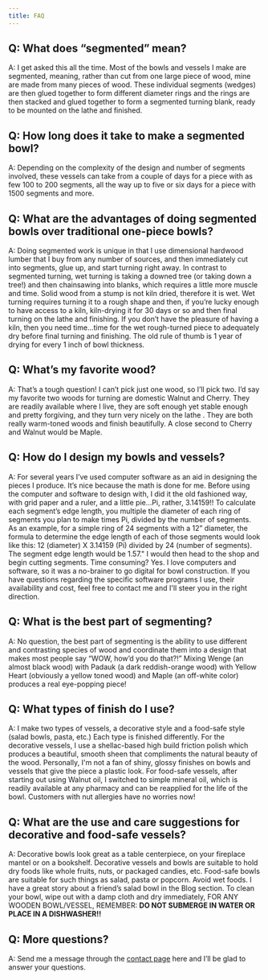 ```yaml
---
title: FAQ
---
```

## Q: What does “segmented” mean?

A: I get asked this all the time. Most of the bowls and vessels I make are segmented, meaning, rather than cut from one large piece of wood, mine are made from many pieces of wood. These individual segments (wedges) are then glued together to form different diameter rings and the rings are then stacked and glued together to form a segmented turning blank, ready to be mounted on the lathe and finished.

## Q: How long does it take to make a segmented bowl?

A: Depending on the complexity of the design and number of segments involved, these vessels can take from a couple of days for a piece with as few 100 to 200 segments, all the way up to five or six days for a piece with 1500 segments and more.

## Q: What are the advantages of doing segmented bowls over traditional one-piece bowls?

A: Doing segmented work is unique in that I use dimensional hardwood lumber that I buy from any number of sources, and then immediately cut into segments, glue up, and start turning right away. In contrast to segmented turning, wet turning is taking a downed tree (or taking down a tree!) and then chainsawing into blanks, which requires a little more muscle and time. Solid wood from a stump is not kiln dried, therefore it is wet. Wet turning requires turning it to a rough shape and then, if you’re lucky enough to have access to a kiln, kiln-drying it for 30 days or so and then final turning on the lathe and finishing. If you don’t have the pleasure of having a kiln, then you need time…time for the wet
rough-turned piece to adequately dry before final turning and finishing. The old rule of thumb is 1 year of drying for
every 1 inch of bowl thickness.

## Q: What’s my favorite wood?

A: That’s a tough question! I can’t pick just one wood, so I’ll pick two. I’d say my favorite two woods for turning are domestic Walnut and Cherry. They are readily available where I live, they are soft enough yet stable enough and pretty forgiving, and they turn very nicely on the lathe . They are both really warm-toned woods and finish beautifully. A close second to Cherry and Walnut would be Maple.

## Q: How do I design my bowls and vessels?

A: For several years I’ve used computer software as an aid in designing the pieces I produce. It’s nice because the math is done for me. Before using the computer and software to design with, I did it the old fashioned way, with grid paper and a ruler, and a little pie…Pi, rather, 3.14159!! To calculate each segment’s edge length, you multiple the diameter of each ring of segments you plan to make times Pi, divided by the number of segments. As an example, for a simple ring of 24 segments with a 12” diameter, the formula to determine the edge length of each of those segments would look like this: 12 (diameter) X 3.14159 (Pi) divided by 24 (number of segments). The segment edge length would be 1.57."  I would then head to the shop and begin cutting segments. Time consuming? Yes. I love computers and software, so it was a no-brainer to go digital for bowl
construction.  If you have questions regarding the specific software programs I use, their availability and cost, feel free to contact me and I'll steer you in the right direction.

## Q: What is the best part of segmenting?

A: No question, the best part of segmenting is the ability to use different and contrasting species of wood and coordinate them into a design that makes most people say “WOW, how’d you do that?!” Mixing Wenge (an almost black wood) with Padauk (a dark reddish-orange wood) with Yellow Heart (obviously a yellow toned wood) and Maple (an off-white color) produces a real eye-popping piece!

## Q: What types of finish do I use?

A: I make two types of vessels, a decorative style and a food-safe style (salad bowls, pasta, etc.) Each type is finished differently. For the decorative vessels, I use a shellac-based high build friction polish which produces a beautiful, smooth sheen that compliments the natural beauty of the wood. Personally, I'm not a fan of shiny, glossy finishes on bowls and vessels that give the piece a plastic look.  For food-safe vessels, after starting out using Walnut oil, I switched to simple mineral oil, which is readily available at any pharmacy and can be reapplied for the life of the bowl.  Customers with nut allergies have no worries now!

## Q: What are the use and care suggestions for decorative and food-safe vessels?

A: Decorative bowls look great as a table centerpiece, on your fireplace mantel or on a bookshelf. Decorative vessels and bowls are suitable to hold dry foods like whole fruits, nuts, or packaged candies, etc. Food-safe bowls are suitable for such things as salad, pasta or popcorn. Avoid wet foods. I have a great story about a friend’s salad bowl in the Blog section. To clean your bowl, wipe out with a damp cloth and dry immediately, FOR ANY WOODEN BOWL/VESSEL, REMEMBER:  **DO NOT SUBMERGE IN WATER OR PLACE IN A DISHWASHER!!**

## Q: More questions?

A: Send me a message through the [contact page](/contact) here and I’ll be glad to answer your questions.